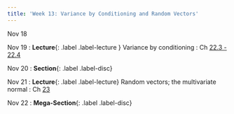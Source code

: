 ```yaml
---
title: 'Week 13: Variance by Conditioning and Random Vectors'
---
```


Nov 18

Nov 19
: **Lecture**{: .label .label-lecture } Variance by conditioning
    : Ch [22.3 - 22.4](http://prob140.org/textbook/content/Chapter_22/03_Variance_by_Conditioning.html)

Nov 20
: **Section**{: .label .label-disc}

Nov 21
: **Lecture**{: .label .label-lecture} Random vectors; the multivariate normal
    : Ch [23](http://prob140.org/textbook/content/Chapter_23/00_Multivariate_Normal_RVs.html)

Nov 22
: **Mega-Section**{: .label .label-disc}